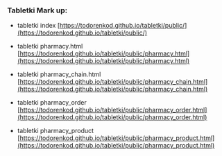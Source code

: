 ### Tabletki Mark up: 
* tabletki index [https://todorenkod.github.io/tabletki/public/](https://todorenkod.github.io/tabletki/public/)

* tabletki pharmacy.html [https://todorenkod.github.io/tabletki/public/pharmacy.html](https://todorenkod.github.io/tabletki/public/pharmacy.html)

* tabletki pharmacy_chain.html [https://todorenkod.github.io/tabletki/public/pharmacy_chain.html](https://todorenkod.github.io/tabletki/public/pharmacy_chain.html)

* tabletki pharmacy_order [https://todorenkod.github.io/tabletki/public/pharmacy_order.html](https://todorenkod.github.io/tabletki/public/pharmacy_order.html)

* tabletki pharmacy_product [https://todorenkod.github.io/tabletki/public/pharmacy_product.html](https://todorenkod.github.io/tabletki/public/pharmacy_product.html)
